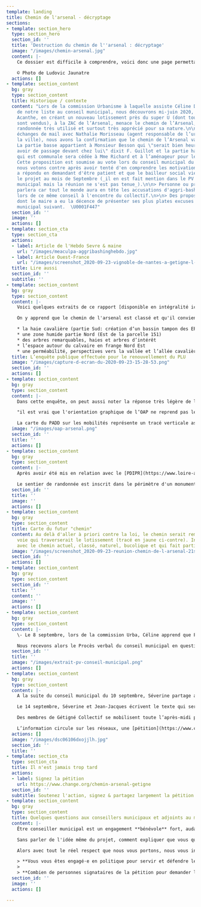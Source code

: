 ```yaml
---
template: landing
title: Chemin de l'arsenal - décryptage
sections:
- template: section_hero
  type: section_hero
  section_id: ''
  title: 'Destruction du chemin de l''arsenal : décryptage'
  image: "/images/chemin-arsenal.jpg"
  content: |-
    Ce dossier est difficile à comprendre, voici donc une page permettant d'y voir plus clair et de partager en toute transparence le niveau d'information et de compréhension que nous avons du sujet. N'hésitez pas à nous contacter s'il persiste des zones d'ombre ou que vous avez des réponses ou détails à apporter.

    © Photo de Ludovic Jaunatre
  actions: []
- template: section_content
  bg: gray
  type: section_content
  title: Historique / contexte
  content: "Lors de la commission Urbanisme à laquelle assiste Céline David, élue
    de notre liste au conseil municipal, nous découvrons mi-juin 2020, que l’aménageur
    Acanthe, en créant un nouveau lotissement près du super U (dont tous les lots
    sont vendus), à la ZAC de l’Arsenal, menace le chemin de l’Arsenal, chemin de
    randonnée très utilisé et surtout très apprécié pour sa nature.\n\nAprès quelques
    échanges de mail avec Nathalie Morisseau (agent responsable de l’urbanisme de
    la ville), nous avons la confirmation que le chemin de l’Arsenal va disparaître.
    La partie basse appartient à Monsieur Besson qui \"serait bien heureux de ne plus
    avoir de passage devant chez lui\" dixit F. Guillot et la partie haute du chemin
    qui est communale sera cédée à Mme Richard et à l’aménageur pour les travaux.
    Cette proposition est soumise au vote lors du conseil municipal du 25 juin où
    nous votons contre après avoir tenté d'en comprendre les motivations et F. Guillot
    a répondu en demandant d'être patient et que le bailleur social viendrait présenter
    le projet au mois de Septembre (_il en est fait mention dans le PV du conseil
    municipal mais la réunion ne s'est pas tenue_).\n\n> Personne ou presque n'en
    parlera car tout le monde aura en tête les accusations d'aggri-bashing perpetrées
    lors de ce même conseil à l'encontre du collectif.\n>\n> Des propos calomnieux
    dont le maire a eu la décence de présenter ses plus plates excuses lors du conseil
    municipal suivant.  \U0001F447"
  section_id: ''
  image: ''
  actions: []
- template: section_cta
  type: section_cta
  actions:
  - label: Article de l'Hebdo Sevre & maine
    url: "/images/meaculpa-aggribashinghebdo.jpg"
  - label: Article Ouest-France
    url: "/images/screenshot_2020-09-23-vignoble-de-nantes-a-getigne-l-opposition-municipale-lavee-des-accusations-d-agribashing.png"
  title: Lire aussi
  section_id: ''
  subtitle: ''
- template: section_content
  bg: gray
  type: section_content
  content: |-
    Voici quelques extraits de ce rapport [disponible en intégralité ici](/images/rapport_final_plu_getigne.pdf) :

    On y apprend que le chemin de l'arsenal est classé et qu'il convient de protéger :

    * la haie cavalière (partie Sud: création d‘un bassin tampon des EP)
    * une zone humide partie Nord (Est de la parcelle 151)
    * des arbres remarquables, haies et arbres d’intérêt
    * l’espace autour du calvaire en frange Nord Est
    * une perméabilité, perspectives vers la vallée et l’allée cavalière
  title: L’enquête publique effectuée pour le renouvellement du PLU
  image: "/images/capture-d-ecran-du-2020-09-23-15-28-53.png"
  section_id: ''
  actions: []
- template: section_content
  bg: gray
  type: section_content
  content: |-
    Dans cette enquête, on peut aussi noter la réponse très légère de la maitrise d'ouvrage et la remarque du commissaire enquêteur visiblement :

    "il est vrai que l'orientation graphique de l’OAP ne reprend pas le principe de la liaison douce entre le Pont de l’Arsenal et le secteur de Toutes Joies qui figure dans le schéma du PADD" [PADD qui est disponible ici](/images/p3_padd_appro.pdf).

    La carte du PADD sur les mobilités représente un tracé verticale assez précis qui passe bien à l'Est du secteur de l'OAP de l'Arsenal => la demande de modification par le commissaire enquêteur - d'intégrer un tracé de liaison douce Nord Sud dans l'OAP de l'Arsenal - a été appliquée sans contrôle de cohérence par la mairie et amène à cette ambiguïté d'un cheminement qui débouche sur un champ privé.
  image: "/images/oap-arsenal.png"
  section_id: ''
  title: ''
  actions: []
- template: section_content
  bg: gray
  type: section_content
  content: |-
    Après avoir été mis en relation avec le [PDIPR](https://www.loire-atlantique.fr/44/amenagement-economie/le-plan-departemental-des-itineraires-de-promenade-et-de-randonnees-pdipr/c_1280764) (plan départemental des itinéraires de promenade et de randonnée), Laurence Mamias de Clisson a eu la confirmation que dans le cas d'un chemin classé comme celui de l'arsenal, il y a une obligation de remplacement à équivalence sur le plan touristique, c'est-à-dire qu'on ne peut pas remplacer un chemin dans une forêt par un chemin dans un lotissement. L'information a également été confirmée par l'office du tourisme.

    Le sentier de randonnée est inscrit dans le périmètre d'un monument historique classé que sont les édifices de la Garenne Lemot. La chapelle de Toutes Joies est accréditée dans le PLU de Gétigné de "patrimoine bâti à protéger" (voir la carte des servitudes* du PLU jointe ici). Ces deux qualifications sont distinctes en droit, mais pour notre histoire elles attestent de l'intérêt patrimonial de cette rive droite, à la fois en continuité avec l'AVAP de Clisson et le zonage de Cugand (rive gauche). Au final, cela implique une qualité patrimoniale et paysagère de l'ensemble soit une attention aux aménagements des cheminements des deux rives de la Sèvre. C'est par cette prise de recul, en prenant appui sur ce trait d'union du pont de l'Arsenal, que le raisonnement peut se tenir de disqualifier un passage par la rue du chemin de l'Arsenal et la zone commerciale, et de travailler à une alternative de qualité !
  section_id: ''
  title: ''
  image: ''
  actions: []
- template: section_content
  bg: gray
  type: section_content
  title: Carte du futur "chemin"
  content: Au delà d'aller à priori contre la loi, le chemin serait remplacé par une
    voie qui traverserait le lotissement (tracé en jaune ci-contre). Incomparable
    avec le chemin actuel, classé, naturel, bucolique et qui fait partie du patrimoine.
  image: "/images/screenshot_2020-09-23-reunion-chemin-de-l-arsenal-21sept2020.png"
  section_id: ''
  actions: []
- template: section_content
  bg: gray
  type: section_content
  section_id: ''
  title: ''
  content: ''
  image: ''
  actions: []
- template: section_content
  bg: gray
  type: section_content
  content: |-
    \- Le 8 septembre, lors de la commission Urba, Céline apprend que François Guillot a rencontré seul le bailleur social quelques jours auparavant contrairement à ce qu'il avait dit lors du conseil de Juin. Aucune information supplémentaire n’est donnée à part la date du début des travaux : le 21 septembre.

    Nous recevons alors le Procès verbal du conseil municipal en question (ci-contre l'extrait correspondant).
  section_id: ''
  title: ''
  image: "/images/extrait-pv-conseil-municipal.png"
  actions: []
- template: section_content
  bg: gray
  type: section_content
  content: |-
    A la suite du conseil municipal du 10 septembre, Séverine partage avec les autres élus sa volonté d’agir contre la disparition du chemin.

    Le 14 septembre, Séverine et Jean-Jacques écrivent le texte qui sera affiché sur des pancartes dénonçant l’acte et les installent samedi 19 en bas et en haut du chemin. Le lendemain, dimanche, les **panneaux** disparaissent (sauf un) -- _d'ailleurs on veut bien les récupérer_.

    Des membres de Gétigné Collectif se mobilisent toute l’après-midi pour rester près du panneau et ainsi informer les nombreux promeneurs dépités.

    L’information circule sur les réseaux, une [pétition](https://www.change.org/chemin-arsenal-getigne) est créée et reccueille plus de 500 signatures en 2 jours, sans que la presse n'ait pu relayer l'information.
  actions: []
  image: "/images/dsc06106dxojjlh.jpg"
  section_id: ''
  title: ''
- template: section_cta
  type: section_cta
  title: Il n'est jamais trop tard
  actions:
  - label: Signez la pétition
    url: https://www.change.org/chemin-arsenal-getigne
  section_id: ''
  subtitle: Soutenez l'action, signez & partagez largement la pétition !
- template: section_content
  bg: gray
  type: section_content
  title: Quelques questions aux conseillers municipaux et adjoints au maire
  content: |-
    Être conseiller municipal est un engagement **bénévole** fort, audacieux, qui montre le souhait de participer à la vie de sa commune, d'améliorer les choses, de réduire les inégalités, d'anticiper les problèmes et travailler aux solutions.

    Sans parler de l'idée même du projet, comment expliquer que vous qui êtes, à priori des personnes intelligentes, indépendantes avec pour certains une sensibilité pour la beauté et la protection de la nature avez voté à l'unanimité ce projet de destruction ? **À l'unanimité !** Un vote d'abstention aurait été plus entendable si vous aviez eu un doute sur l'existence d'alternatives souhaitables ou une méconnaissance du sujet.

    Alors avec tout le réel respect que nous vous portons, nous vous interpellons sans vouloir générer de la honte en vous mais plutôt pour réveiller celles et ceux qui peuvent l'être parmis les 21 élus de la majorité de Gétigné :

    > **Vous vous êtes engagé·e en politique pour servir et défendre les intérêts de la population, pas pour suivre F. Guillot. Vous connaissez notre attachement aux valeurs d'horizontalité et d'integrité, pour nous, vous êtes des élu·e·s à part entière, des conseillers libres de faire vos propres choix, de défendre votre point de vue et de les assumer lors des votes en conseil municipal.**
    >
    > **Combien de personnes signataires de la pétition pour demander l'arrêt de la destruction en cours et chercher avec la population une solution soutenable ?**
  section_id: ''
  image: ''
  actions: []

---
```

